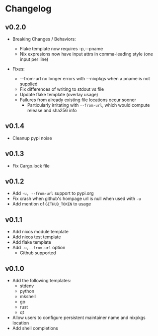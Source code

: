 # Changelog

## v0.2.0

- Breaking Changes / Behaviors:
  - Flake template now requires -p,--pname
  - Nix expresions now have input attrs in comma-leading style (one input per line)

- Fixes:
  - --from-url no longer errors with --nixpkgs when a pname is not supplied
  - Fix differences of writing to stdout vs file
  - Update flake template (overlay usage)
  - Failures from already existing file locations occur sooner
    - Particularly irritating with `--from-url`, which would compute release and sha256 info

## v0.1.4

- Cleanup pypi noise

## v0.1.3

- Fix Cargo.lock file

## v0.1.2

- Add `-u, --from-url` support to pypi.org
- Fix crash when github's hompage url is null when used with `-u`
- Add mention of `GITHUB_TOKEN` to usage

## v0.1.1

- Add nixos module template
- Add nixos test template
- Add flake template
- Add `-u,--from-url` option
  - Github supported

## v0.1.0

- Add the following templates:
  - stdenv
  - python
  - mkshell
  - go
  - rust
  - qt
- Allow users to configure persistent maintainer name and nixpkgs location
- Add shell completions
